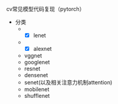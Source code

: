 cv常见模型代码复现（pytorch）
- 分类
  - - [x] lenet 
  - - [x] alexnet
  - vggnet
  - googlenet
  - resnet
  - densenet
  - senet(以及相关注意力机制attention)
  - mobilenet
  - shufflenet
